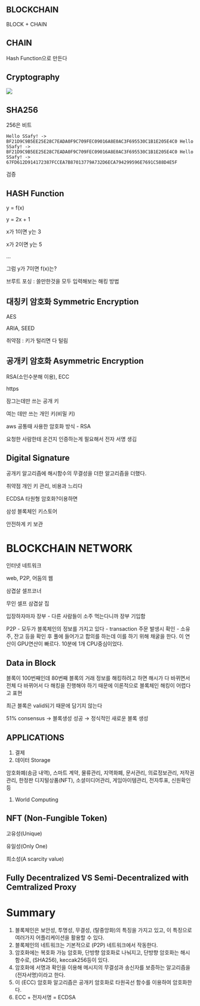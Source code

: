 ## BLOCKCHAIN

BLOCK + CHAIN

## CHAIN

Hash Function으로 만든다

## Cryptography

![](C:\Users\multicampus\AppData\Roaming\marktext\images\2023-03-02-09-51-51-image.png)

## SHA256

256은 비트

`Hello SSafy! -> BF21D9C9B5EE25E28C7EADA0F9C709FEC09016A8E0AC3F695530C1B1E205E4C0 Hello SSafy! -> BF21D9C9B5EE25E28C7EADA0F9C709FEC09016A8E0AC3F695530C1B1E205E4C0 Hello SSafy! -> 67FD612D914172387FCCEA7B87013779A732D6ECA794299596E7691C588D4E5F`

검증

## HASH Function

y = f(x)

y = 2x + 1

x가 1이면 y는 3

x가 2이면 y는 5

…

그럼 y가 7이면 f(x)는?

브루트 포싱 : 쓸만한것을 모두 입력해보는 해킹 방법

## 대칭키 암호화 Symmetric Encryption

AES

ARIA, SEED

취약점 : 키가 털리면 다 털림

## 공개키 암호화 Asymmetric Encryption

RSA(소인수분해 이용), ECC

https

잠그는데만 쓰는 공개 키

여는 데만 쓰는 개인 키(비밀 키)

aws 공통때 사용한 암호화 방식 - RSA

요청한 사람한테 온건지 인증하는게 필요해서 전자 서명 생김

## Digital Signature

공개키 알고리즘에 해시함수의 무결성을 더한 알고리즘을 더했다.

취약점 개인 키 관리, 비용과 느리다

ECDSA 타원형 암호화?이용하면

삼성 블록체인 키스토어

안전하게 키 보관

# BLOCKCHAIN NETWORK

인터넷 네트워크

web, P2P, 어둠의 웹

삼겹살 셀프코너

무인 셀프 삼겹살 집

입장하자마자 장부 - 다른 사람들이 소주 먹는다니까 장부 기입함

P2P - 모두가 블록체인의 정보를 가지고 있다 - transaction 주문 발생시 확인 - 소유주, 잔고 등을 확인 후 풀에 들어가고 합의를 하는데 이를 하기 위해 채굴을 한다. 이 연산이 GPU연산이 빠르다. 10분에 1개 CPU중심이었다.

## Data in Block

블록이 100번째인데 80번째 블록의 거래 정보를 해킹하려고 하면 해시가 다 바뀌면서 전체 다 바뀌어서 다 해킹을 진행해야 하기 때문에 이론적으로 블록체인 해킹이 어렵다고 표현

최근 블록은 valid되기 때문에 담기지 않는다

51% consensus → 블록생성 성공 → 정식적인 새로운 블록 생성

## APPLICATIONS

1. 결제
2. 데이터 Storage

암호화폐(송금 내역), 스마트 계약, 물류관리, 지역화폐, 문서관리, 의료정보관리, 저작권관리, 한정판 디지털상품(NFT), 소셜미디어관리, 게임아이템관리, 전자투표, 신원확인 등

1. World Computing

## NFT (Non-Fungible Token)

고유성(Unique)

유일성(Only One)

희소성(A scarcity value)

## Fully Decentralized VS Semi-Decentralized with Cemtralized Proxy

# Summary

1. 블록체인은 보안성, 투명성, 무결성, (탈중앙화)의 특징을 가지고 있고, 이 특징으로 여러가지 어플리케이션을 활용할 수 있다.
2. 블록체인의 네트워크는 기본적으로 (P2P) 네트워크에서 작동한다.
3. 암호화에는 복호화 가능 암호화, 단방향 암호화로 나눠지고, 단방향 암호화는 해시함수로, (SHA256), keccak256등이 있다.
4. 암호화에 서명과 확인을 이용해 메시지의 무결성과 송신자를 보증하는 알고리즘을 (전자서명)이라고 한다.
5. 이 (ECC) 암호화 알고리즘은 공개키 암호화로 타원곡선 함수를 이용하여 암호화한다.
6. ECC + 전자서명 = ECDSA
